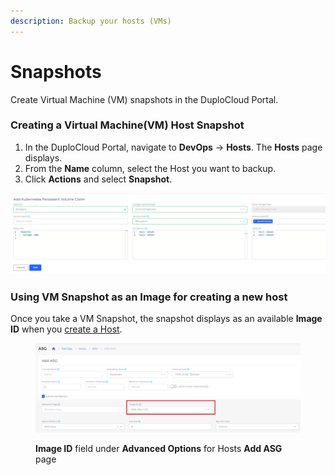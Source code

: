 ```yaml
---
description: Backup your hosts (VMs)
---
```


# Snapshots

Create Virtual Machine (VM) snapshots in the DuploCloud Portal.

### Creating a Virtual Machine(VM) Host Snapshot

1. In the DuploCloud Portal, navigate to **DevOps** -> **Hosts**. The **Hosts** page displays.
2. From the **Name** column, select the Host you want to backup.
3. Click **Actions** and select **Snapshot**.

![Actions -> Snapshot option on Hosts page](<../../../.gitbook/assets/image (61).png>)

### Using VM Snapshot as an Image for creating a new host

Once you take a VM Snapshot, the snapshot displays as an available **Image ID** when you [create a Host](./).

<figure><img src="../../../.gitbook/assets/AWS_snapshot.png" alt=""><figcaption><p><strong>Image ID</strong> field under <strong>Advanced Options</strong> for Hosts <strong>Add ASG</strong> page </p></figcaption></figure>
